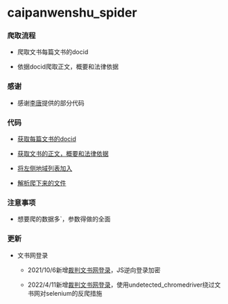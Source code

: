 # caipanwenshu_spider

### 爬取流程

* 爬取文书每篇文书的docid

* 依据docid爬取正文，概要和法律依据

### 感谢

* 感谢[李唐](https://github.com/itangk)提供的部分代码

### 代码

* [获取每篇文书的docid](https://github.com/Day-Bright/caipanwenshu_spider/blob/master/wenshu/getDocid.py)

* [获取文书的正文，概要和法律依据](https://github.com/Day-Bright/caipanwenshu_spider/blob/master/wenshu/GetWenshu.py)

* [将左侧地域列表加入](https://github.com/Day-Bright/caipanwenshu_spider/blob/master/wenshu/area.py)

* [解析爬下来的文件](https://github.com/Day-Bright/caipanwenshu_spider/blob/master/wenshu/Analyticak_wenshu.py)

### 注意事项

* 想要爬的数据多`，参数得做的全面

### 更新

* 文书网登录

  * 2021/10/6新增[裁判文书网登录](https://github.com/Day-Bright/caipanwenshu_spider/blob/master/cpws_login/cpws_login.py)，JS逆向登录加密

  * 2022/4/11新增[裁判文书网登录](https://github.com/Day-Bright/caipanwenshu_spider/blob/master/cpws_login/LoginByUC.py)，使用undetected_chromedriver绕过文书网对selenium的反爬措施











